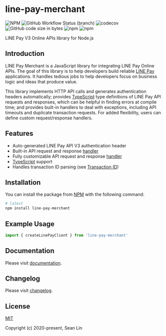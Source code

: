 # line-pay-merchant

![NPM](https://img.shields.io/npm/l/line-pay-merchant)
![GitHub Workflow Status (branch)](https://img.shields.io/github/workflow/status/enylin/line-pay-merchant/ci/main)
![codecov](https://codecov.io/gh/enylin/line-pay-merchant/branch/main/graph/badge.svg)
![GitHub code size in bytes](https://img.shields.io/github/languages/code-size/enylin/line-pay-merchant)
![npm](https://img.shields.io/npm/dt/line-pay-merchant)
![npm](https://img.shields.io/npm/v/line-pay-merchant)

LINE Pay V3 Online APIs library for Node.js

## Introduction

LINE Pay Merchant is a JavaScript library for integrating LINE Pay Online APIs.
The goal of this library is to help developers build reliable [LINE Pay](https://pay.line.me) applications.
It handles tedious jobs to help developers focus on business logic and ideas that produce value.

This library implements HTTP API calls and generates authentication headers automatically;
provides [TypeScript](https://www.typescriptlang.org/) type definitions of LINE Pay API requests and responses, which can be helpful in finding errors at compile time;
and provides built-in handlers to deal with exceptions, including API timeouts and duplicate transaction requests.
For added flexibility, users can define custom request/response handlers.

## Features

- Auto-generated LINE Pay API V3 authentication header
- Built-in API request and response [handler](#built-in-handler)
- Fully customizable API request and response [handler](#custom-handler)
- [TypeScript](http://typescript.net/) support
- Handles transaction ID parsing (see [Transaction ID](#transaction-id))

## Installation

You can install the package from [NPM](https://www.npmjs.com/package/line-pay-merchant) with the following command:

```sh
# latest
npm install line-pay-merchant
```

## Example Usage

```js
import { createLinePayClient } from 'line-pay-merchant'
```

## Documentation

Please visit [documentation](https://enylin.github.io/line-pay-merchant/).

## Changelog

Please visit [changelog](https://github.com/enylin/line-pay-merchant/blob/main/CHANGELOG.md).

## License

[MIT](https://opensource.org/licenses/MIT)

Copyright (c) 2020-present, Sean Lin

